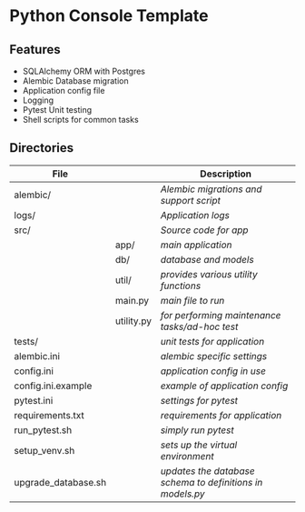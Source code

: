 # Python Console Template #

## Features ##

* SQLAlchemy ORM with Postgres
* Alembic Database migration
* Application config file
* Logging
* Pytest Unit testing
* Shell scripts for common tasks

## Directories ##
File | &nbsp; | Description
--- | --- | ---
alembic/  | &nbsp; |        _Alembic migrations and support script_
logs/      | &nbsp; |       _Application logs_
src/       | &nbsp; |       _Source code for app_
&nbsp; |  app/   |    _main application_
 &nbsp; | db/     |     _database and models_
&nbsp; |  util/    |       _provides various utility functions_
 &nbsp; | main.py       |      _main file to run_
 &nbsp; | utility.py     |     _for performing maintenance tasks/ad-hoc test_
tests/  |   &nbsp;  |       _unit tests for application_
alembic.ini | &nbsp;  |      _alembic specific settings_
config.ini |  &nbsp;  |     _application config in use_
config.ini.example | &nbsp; | _example of application config_
pytest.ini    | &nbsp; |     _settings for pytest_
requirements.txt | &nbsp; |   _requirements for application_
run_pytest.sh  | &nbsp; |    _simply run pytest_
setup_venv.sh  | &nbsp; |    _sets up the virtual environment_
upgrade_database.sh | &nbsp; | _updates the database schema to definitions in models.py_ 




